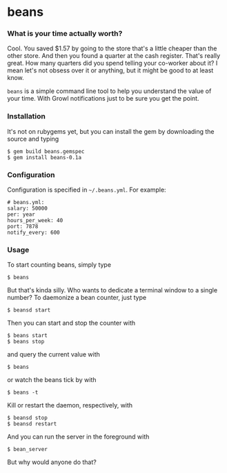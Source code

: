 # beans

### What is your time actually worth?

Cool. You saved $1.57 by going to the store that's a little cheaper than the other store. And then you found a quarter at the cash register. That's really great. How many quarters did you spend telling your co-worker about it? I mean let's not obsess over it or anything, but it might be good to at least know.

`beans` is a simple command line tool to help you understand the value of your time. With Growl notifications just to be sure you get the point.

### Installation

It's not on rubygems yet, but you can install the gem by downloading the source and typing

    $ gem build beans.gemspec
    $ gem install beans-0.1a

### Configuration

Configuration is specified in `~/.beans.yml`. For example:

    # beans.yml:
    salary: 50000
    per: year
    hours_per_week: 40
    port: 7878
    notify_every: 600

### Usage

To start counting beans, simply type

    $ beans

But that's kinda silly. Who wants to dedicate a terminal window to a single number? To daemonize a bean counter, just type

    $ beansd start

Then you can start and stop the counter with

    $ beans start
    $ beans stop

and query the current value with

    $ beans

or watch the beans tick by with

    $ beans -t

Kill or restart the daemon, respectively, with

    $ beansd stop
    $ beansd restart

And you can run the server in the foreground with

    $ bean_server

But why would anyone do that?
